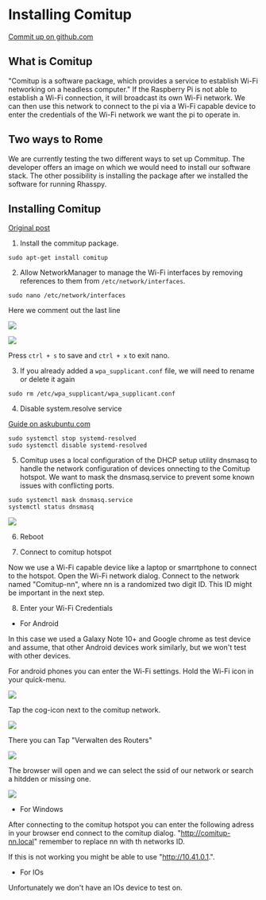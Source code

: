 # Installing Comitup

[Commit up on github.com](https://github.com/davesteele/comitup)

## What is Comitup

"Comitup is a software package, which provides a service to establish Wi-Fi networking on a headless computer." If the 
Raspberry Pi is not able to establish a Wi-Fi connection, it will broadcast its own Wi-Fi network. We can then use this 
network to connect to the pi via a Wi-Fi capable device to enter the credentials of the Wi-Fi network we want the pi to 
operate in.

## Two ways to Rome

We are currently testing the two different ways to set up Commitup. The developer offers an image on which we would need
to install our software stack. The other possibility is installing the package after we installed the software for running
Rhasspy.

## Installing Comitup
[Original post](https://github.com/davesteele/comitup/wiki/Installing-Comitup)

1. Install the commitup package. 

```sudo apt-get install comitup```

2. Allow NetworkManager to manage the Wi-Fi interfaces by removing references to them from `/etc/network/interfaces`.

```sudo nano /etc/network/interfaces```

Here we comment out the last line

![](../../assets/comitup-network-interfaces-1.png)

![](../../assets/comitup-network-interfaces-2.png)

Press ``ctrl + s`` to save and ``ctrl + x`` to exit nano.

3. If you already added a `wpa_supplicant.conf` file, we will need to rename or delete it again

```sudo rm /etc/wpa_supplicant/wpa_supplicant.conf```

4. Disable system.resolve service

[Guide on askubuntu.com](https://askubuntu.com/questions/898605/how-to-disable-systemd-resolved-and-resolve-dns-with-dnsmasq)

```
sudo systemctl stop systemd-resolved
sudo systemctl disable systemd-resolved
```

5. Comitup uses a local configuration of the DHCP setup utility dnsmasq to handle the network configuration of devices
 onnecting to the Comitup hotspot. We want to mask the dnsmasq.service to prevent some known issues with conflicting ports.

```
sudo systemctl mask dnsmasq.service
systemctl status dnsmasq
```

![](../../assets/comitup-network-interfaces-3.png)

6. Reboot

7. Connect to comitup hotspot

Now we use a Wi-Fi capable device like a laptop or smarrtphone to connect to the hotspot. Open the Wi-Fi network dialog.
Connect to the network named "Comitup-nn", where nn is a randomized two digit ID. This ID might be important in the next
step.

8. Enter your Wi-Fi Credentials

- For Android

In this case we used a Galaxy Note 10+ and Google chrome as test device and assume, that other Android devices work
similarly, but we won't test with other devices.

For android phones you can enter the Wi-Fi settings. Hold the Wi-Fi icon in your quick-menu.

![](../../assets/comitup-connect-android-1.png)

Tap the cog-icon next to the comitup network.

![](../../assets/comitup-connect-android-2.png)

There you can Tap "Verwalten des Routers"

![](../../assets/comitup-connect-android-3.png)

The browser will open and we can select the ssid of our network or search a hitdden or missing one.

![](../../assets/comitup-connect-android-4.png)

- For Windows

After connecting to the comitup hotspot you can enter the following adress in your browser end connect to the comitup dialog.
"http://comitup-nn.local" remember to replace nn with th networks ID.

If this is not working you might be able to use "http://10.41.0.1.".

- For IOs

Unfortunately we don't have an IOs device to test on.
